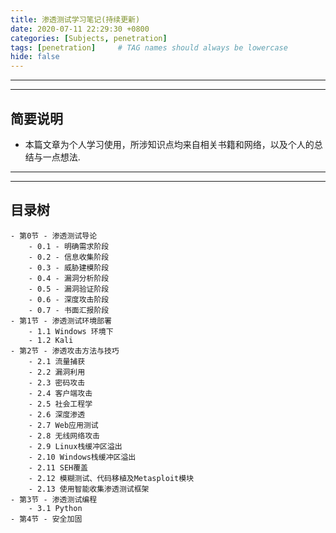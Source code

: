 ```yaml
---
title: 渗透测试学习笔记(持续更新)
date: 2020-07-11 22:29:30 +0800
categories: [Subjects, penetration]
tags: [penetration]     # TAG names should always be lowercase 
hide: false
---
```





---
---


## 简要说明
- 本篇文章为个人学习使用，所涉知识点均来自相关书籍和网络，以及个人的总结与一点想法.


--- 
---   


##  目录树
    - 第0节 - 渗透测试导论 
        - 0.1 - 明确需求阶段 
        - 0.2 - 信息收集阶段
        - 0.3 - 威胁建模阶段
        - 0.4 - 漏洞分析阶段
        - 0.5 - 漏洞验证阶段
        - 0.6 - 深度攻击阶段
        - 0.7 - 书面汇报阶段
    - 第1节 - 渗透测试环境部署
        - 1.1 Windows 环境下
        - 1.2 Kali 
    - 第2节 - 渗透攻击方法与技巧
        - 2.1 流量捕获
        - 2.2 漏洞利用
        - 2.3 密码攻击
        - 2.4 客户端攻击
        - 2.5 社会工程学
        - 2.6 深度渗透
        - 2.7 Web应用测试
        - 2.8 无线网络攻击
        - 2.9 Linux栈缓冲区溢出
        - 2.10 Windows栈缓冲区溢出
        - 2.11 SEH覆盖
        - 2.12 模糊测试、代码移植及Metasploit模块
        - 2.13 使用智能收集渗透测试框架
    - 第3节 - 渗透测试编程  
        - 3.1 Python
    - 第4节 - 安全加固
